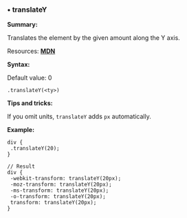 ### <a name="translateY"></a> &#8226; translateY
**Summary:**

Translates the element by the given amount along the Y axis.

Resources: **[MDN](https://developer.mozilla.org/en-US/docs/Web/CSS/transform#translateY)**

**Syntax:**
  
  Default value: 0

    .translateY(<ty>)

**Tips and tricks:**

  If you omit units, `translateY` adds `px` automatically.

**Example:**

    div {
     .translateY(20);
    }
    
    // Result
    div {
     -webkit-transform: translateY(20px);
     -moz-transform: translateY(20px);
     -ms-transform: translateY(20px);
     -o-transform: translateY(20px);
     transform: translateY(20px);
    }

